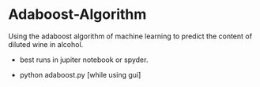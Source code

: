 # Adaboost-Algorithm
Using the adaboost algorithm of machine learning to predict the content of diluted wine in alcohol.

- best runs in jupiter notebook or spyder.

- python adaboost.py [while using gui]
